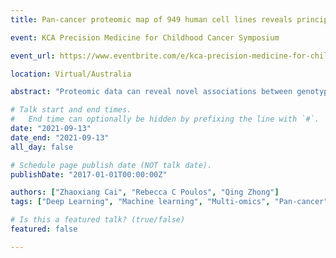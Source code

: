 ```yaml
---
title: Pan-cancer proteomic map of 949 human cell lines reveals principles of cancer vulnerabilities

event: KCA Precision Medicine for Childhood Cancer Symposium

event_url: https://www.eventbrite.com/e/kca-precision-medicine-for-childhood-cancer-symposium-tickets-164614507423

location: Virtual/Australia

abstract: "Proteomic data can reveal novel associations between genotype and phenotype, beyond what is apparent from genomics or transcriptomics alone. However, a lack of large proteomic datasets across a range of cancer types has limited our understanding of proteome network organisation and regulation. We produced a pan-cancer proteomic map derived from 949 human cancer cell lines. The map encompasses more than 40 cancer types derived from over 28 distinct human tissues. The samples were processed with a clinically-relevant workflow involving rapid and minimally complex sample preparation, quantifying 8,500 proteins. The raw proteomic data were acquired by data independent acquisition mass spectrometry (DIA-MS) at ProCan® in Australia. The processed data were analysed with a bespoke deep learning-based pipeline (DeeProM) that integrates multi-omics, CRISPR-Cas9 gene essentiality and drug sensitivity information produced at the Wellcome Sanger Institute. First, our findings reveal pervasive post-transcriptional modification and thousands of putative protein biomarkers of cancer vulnerabilities. Second, DeeProM statistics show that a fraction of the proteome can confer similar predictive power to the entire transcriptome. This has key implications for the clinical application of proteomics in drug response prediction. Third, we demonstrate that a random proportion of the identified proteins can provide robust predictions of cancer cell phenotypes, underpinning the concept of pervasive co-regulation of protein networks. This pan-cancer cell line proteomic map is a comprehensive resource that expands our understanding of cancer proteomes. These data reveal principles of cancer cell phenotypes, including genetic vulnerabilities and drug sensitivities, that are important for developing novel targeted anticancer therapies."

# Talk start and end times.
#   End time can optionally be hidden by prefixing the line with `#`.
date: "2021-09-13"
date_end: "2021-09-13"
all_day: false

# Schedule page publish date (NOT talk date).
publishDate: "2017-01-01T00:00:00Z"

authors: ["Zhaoxiang Cai", "Rebecca C Poulos", "Qing Zhong"]
tags: ["Deep Learning", "Machine learning", "Multi-omics", "Pan-cancer", "Drug response", "CRISPR-Cas9"]

# Is this a featured talk? (true/false)
featured: false

---
```

